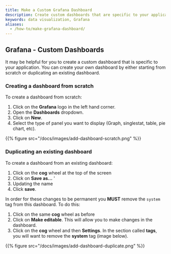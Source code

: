 ```yaml
---
title: Make a Custom Grafana Dashboard
description: Create custom dashboards that are specific to your application.
keywords: data visualization, Grafana
aliases:
  - /how-to/make-grafana-dashboard/
---
```

## Grafana - Custom Dashboards

It may be helpful for you to create a custom dashboard that is specific to your application. You can create your own dashboard by either starting from scratch or duplicating an existing dashboard.

### Creating a dashboard from scratch

To create a dashboard from scratch:  

1. Click on the **Grafana** logo in the left hand corner.  
2. Open the **Dashboards** dropdown.  
3. Click on **New**.  
4. Select the type of panel you want to display (Graph, singlestat, table, pie chart, etc).  

{{% figure src="/docs/images/add-dashboard-scratch.png" %}}

### Duplicating an existing dashboard

To create a dashboard from an existing dashboard:  

1. Click on the **cog** wheel at the top of the screen  
2. Click on **Save as...**  '
3. Updating the name  
4. Click **save**.

In order for these changes to be permanent you **MUST** remove the `system` tag from this dashboard. To do this:  

1. Click on the same **cog** wheel as before  
2. Click on **Make editable**. This will allow you to make changes in the dashboard.  
3. Click on the **cog** wheel and then **Settings**. In the section called **tags**, you will want to remove the **system** tag (image below).


{{% figure src="/docs/images/add-dashboard-duplicate.png" %}}

